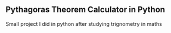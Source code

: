 <h2> Pythagoras Theorem Calculator in Python </h2>

<p>Small project I did in python after studying trignometry in maths</p>